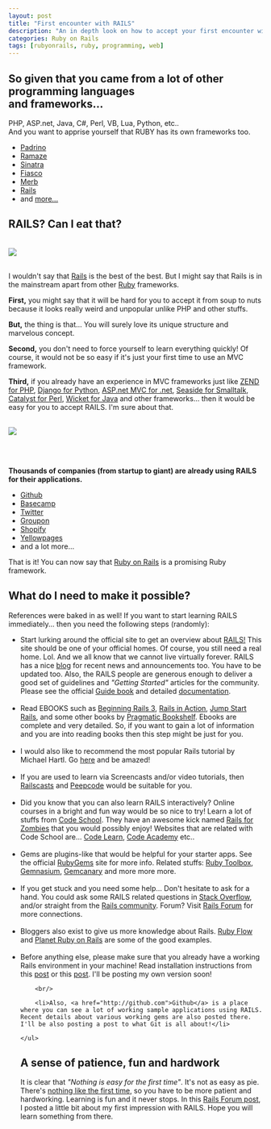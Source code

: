 ```yaml
---
layout: post
title: "First encounter with RAILS"
description: "An in depth look on how to accept your first encounter with Ruby on Rails as an MVC framework for Ruby. "
categories: Ruby on Rails
tags: [rubyonrails, ruby, programming, web]
---
```


<h2>
	So given that you came from a lot of other programming languages <br/> and frameworks...
</h2>
<p>
	PHP, ASP.net, Java, C#, Perl, VB, Lua, Python, etc..<br/>
	And you want to apprise yourself that RUBY has its own frameworks too.
</p>
<p>
	<ul>
		<li><a href="http://www.padrinorb.com/" target="_blank">Padrino</a></li>
		<li><a href="http://ramaze.net/" target="_blank">Ramaze</a></li>
		<li><a href="http://sinatra.rubyforge.org/" target="_blank">Sinatra</a></li>
		<li><a href="http://tizoc.github.com/fiasco/">Fiasco</a></li>
		<li><a href="http://www.merbivore.com/">Merb</a></li>
		<li><a href="http://www.rubyonrails.org/">Rails</a></li>
		<li>and <a href="http://vemod.net/list-of-ruby-web-frameworks">more...</a>
	</ul>
</p>
<h2>RAILS? Can I eat that?</h2>
<br/>
<img src="/assets/images/ruby.png" />
<br/><br/>
<p>I wouldn't say that <a href="http://rubyonrails.org">Rails</a> is the best of the best. But I might say that Rails is in the mainstream apart from other <a href="http://www.ruby-lang.org/en/">Ruby</a> frameworks.</p>
<p><b>First,</b> you might say that it will be hard for you to accept it from soup to nuts because it looks really weird and unpopular unlike PHP and other stuffs.</p>
<!-- <p><pre><code>&lt;!DOCTYPE html&gt;<br/>&lt;html <b>class="fuelux"</b> lang="en"&gt;</code></pre></p>	 -->

<p>
	<strong>But,</strong> the thing is that... You will surely love its unique structure and marvelous concept.
</p>

<p><b>Second,</b> you don't need to force yourself to learn everything quickly! Of course, it would not be so easy if it's just your first time to use an MVC framework.</p>

<p><b>Third,</b> if you already have an experience in MVC frameworks just like <a href="http://zendframework.com/">ZEND for PHP</a>, <a href="http://www.djangoproject.com/">Django for Python</a>, <a href="http://www.asp.net/mvc/">ASP.net MVC for .net</a>, <a href="http://www.seaside.st/">Seaside for Smalltalk</a>, <a href="http://catalystframework.org/">Catalyst for Perl</a>, <a href="http://wicket.apache.org/">Wicket for Java</a> and other frameworks... then it would be easy for you to accept RAILS. I'm sure about that.</p>

<br/>

<img src="/assets/images/rails.png" />

<br/><br/>

<p><b>Thousands of companies (from startup to giant) are already using RAILS for their applications.</b></p>

<p>
	<ul>
		<li><a href="http://github.com/" target="_blank">Github</a></li>
		<li><a href="http://www.basecamphq.com/?source=rails" target="_blank">Basecamp</a></li>
		<li><a href="http://www.twitter.com/" target="_blank">Twitter</a></li>
		<li><a href="http://www.groupon.com/">Groupon</a></li>
		<li><a href="http://www.shopify.com/">Shopify</a></li>
		<li><a href="http://www.yellowpages.com/">Yellowpages</a></li>
		<li>and a lot more...</a>
	</ul>
</p>


<p>That is it!  You can now say that <a href="http://rubyonrails.org" target="_blank">Ruby on Rails</a> is a promising Ruby framework.</p>

<h2>What do I need to make it possible?</h2>
<p>References were baked in as well! If you want to start learning RAILS immediately... then you need the following steps (randomly):</p>

<p>
	<ul>
		<li>Start lurking around the official site to get an overview about <a href="http://rubyonrails.org" target="_blank">RAILS!</a> This site should be one of your official homes. Of course, you still need a real home. Lol. And we all know that we cannot live virtually forever. RAILS has a nice <a href="http://weblog.rubyonrails.org">blog</a> for recent news and announcements too. You have to be updated too. Also, the RAILS people are generous enough to deliver a good set of guidelines and <i>"Getting Started"</i> articles for the community. Please see the official <a href="http://guides.rubyonrails.org">Guide book</a> and detailed <a href="http://www.rubyonrails.org/docs">documentation</a>.</li>
		<br/>
		<li>Read EBOOKS such as <a href="http://beginningrails.com/">Beginning Rails 3</a>, <a href="http://www.manning.com/bigg2/">Rails in Action</a>, <a href="http://shop.oreilly.com/product/9780987467423.do">Jump Start Rails</a>, and some other books by <a href="http://pragprog.com/categories/ruby_and_rails">Pragmatic Bookshelf</a>. Ebooks are complete and very detailed. So, if you want to gain a lot of information and you are into reading books then this step might be just for you.</li>
		<br/>
		<li>I would also like to recommend the most popular Rails tutorial by Michael Hartl. Go <a href="http://ruby.railstutorial.org/ruby-on-rails-tutorial-book">here</a> and be amazed!</li>
		<br/>
		<li>If you are used to learn via Screencasts and/or video tutorials, then <a href="http://railscasts.com/">Railscasts</a> and <a href="https://peepcode.com/">Peepcode</a> would be suitable for you.</li>
		<br/>
		<li>Did you know that you can also learn RAILS interactively? Online courses in a bright and fun way would be so nice to try! Learn a lot of stuffs from <a href="http://www.codeschool.com/">Code School</a>. They have an awesome kick named <a href="http://railsforzombies.org/">Rails for Zombies</a> that you would possibly enjoy! Websites that are related with Code School are... <a href="http://www.codelearn.org/">Code Learn</a>, <a href="http://www.codecademy.com/">Code Academy</a> etc..</li>
		<br/>
		<li>Gems are plugins-like that would be helpful for your starter apps. See the official <a href="https://rubygems.org/">RubyGems</a> site for more info. Related stuffs: <a href="http://ruby-toolbox.com/">Ruby Toolbox</a>, <a href="https://gemnasium.com/">Gemnasium</a>, <a href="https://gemcanary.com/">Gemcanary</a> and more more more.</li>
		<br/>
		<li>If you get stuck and you need some help... Don't hesitate to ask for a hand. You could ask some RAILS related questions in <a href="http://stackoverflow.com/">Stack Overflow</a>, and/or straight from the <a href="http://rubyonrails.org/community">Rails community</a>. Forum? Visit <a href="http://railsforum.com">Rails Forum</a> for more connections.</li>
		<br>
		<li>
			Bloggers also exist to give us more knowledge about Rails. <a href="http://www.rubyflow.com/">Ruby Flow</a> and <a href="http://www.planetrubyonrails.com/">Planet Ruby on Rails</a> are some of the good examples.
		</li>
		<br/>
		<li>Before anything else, please make sure that you already have a working Rails environment in your machine! Read installation instructions from this <a href="http://railsapps.github.io/installing-rails.html">post</a> or this <a href="http://installfest.railsbridge.org/installfest/">post</a>. I'll be posting my own version soon!</li>

		<br/>

		<li>Also, <a href="http://github.com">Github</a> is a place where you can see a lot of working sample applications using RAILS. Recent details about various working gems are also posted there. I'll be also posting a post to what Git is all about!</li>

	</ul>
</p>

<h2>A sense of patience, fun and hardwork</h2>
<p>It is clear that <i>"Nothing is easy for the first time"</i>. It's not as easy as pie. There's <a href="http://www.metrolyrics.com/nothing-like-the-1st-time-lyrics-katy-perry.html">nothing like the first time</a>, so you have to be more patient and hardworking. Learning is fun and it never stops. In this <a href="http://railsforum.com/topic/224-hi-im-xiruki/">Rails Forum post</a>, I posted a little bit about my first impression with RAILS. Hope you will learn something from there.</p>
<p></p>

<!-- Twitter -->
<script>!function(d,s,id){var js,fjs=d.getElementsByTagName(s)[0];if(!d.getElementById(id)){js=d.createElement(s);js.id=id;js.src="//platform.twitter.com/widgets.js";fjs.parentNode.insertBefore(js,fjs);}}(document,"script","twitter-wjs");</script>

<!-- Google + -->
<script type="text/javascript">
  (function() {
    var po = document.createElement('script'); po.type = 'text/javascript'; po.async = true;
    po.src = 'https://apis.google.com/js/plusone.js';
    var s = document.getElementsByTagName('script')[0]; s.parentNode.insertBefore(po, s);
  })();
</script>
